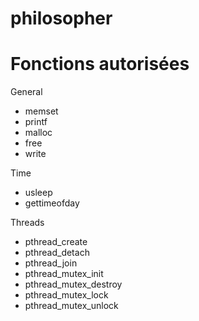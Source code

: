 # philosopher

# Fonctions autorisées

General

- memset
- printf
- malloc
- free
- write

Time

- usleep
- gettimeofday

Threads

- pthread_create
- pthread_detach
- pthread_join
- pthread_mutex_init
- pthread_mutex_destroy
- pthread_mutex_lock
- pthread_mutex_unlock
